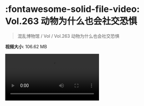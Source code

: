 # :fontawesome-solid-file-video: Vol.263 动物为什么也会社交恐惧

> 混乱博物馆 / Vol / Vol.263 动物为什么也会社交恐惧

**视频大小**: 106.62 MB

<div class="video"><video src="https://file.hsyhx.top/archive/混乱博物馆/Vol/Vol.263 动物为什么也会社交恐惧.mp4" controls preload>🤔 您的浏览器不支持 video 标签</video></div>
